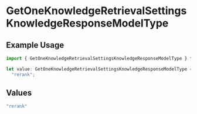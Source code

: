 # GetOneKnowledgeRetrievalSettingsKnowledgeResponseModelType

## Example Usage

```typescript
import { GetOneKnowledgeRetrievalSettingsKnowledgeResponseModelType } from "@orq-ai/node/models/operations";

let value: GetOneKnowledgeRetrievalSettingsKnowledgeResponseModelType =
  "rerank";
```

## Values

```typescript
"rerank"
```